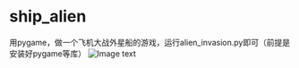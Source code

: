 # ship_alien
用pygame，做一个飞机大战外星船的游戏，运行alien_invasion.py即可（前提是安装好pygame等库）
![Image text](https://raw.github.com/ylpxzx/ship_alien/img/1.png)
      
